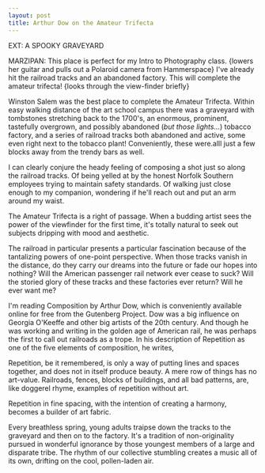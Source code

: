 ```yaml
---
layout: post
title: Arthur Dow on the Amateur Trifecta
---
```


EXT: A SPOOKY GRAVEYARD

MARZIPAN: This place is perfect for my Intro to Photography class. {lowers her guitar and pulls out a Polaroid camera from Hammerspace} I've already hit the railroad tracks and an abandoned factory. This will complete the amateur trifecta! {looks through the view-finder briefly}

Winston Salem was the best place to complete the Amateur Trifecta. Within easy walking distance of the art school campus there was a graveyard with tombstones stretching back to the 1700's, an enormous, prominent, tastefully overgrown, and possibly abandoned (_but those lights..._) tobacco factory, and a series of railroad tracks both abandoned and active, some even right next to the tobacco plant! Conveniently, these were.alll just a few blocks away from the trendy bars as well.

I can clearly conjure the heady feeling of composing a shot just so along the railroad tracks. Of being yelled at by the honest Norfolk Southern employees trying to maintain safety standards. Of walking just close enough to my companion, wondering if he'll reach out and put an arm around my waist.

The Amateur Trifecta is a right of passage. When a budding artist sees the power of the viewfinder for the first time, it's totally natural to seek out subjects dripping with mood and aesthetic. 

The railroad in particular presents a particular fascination because of the tantalizing powers of one-point perspective. When those tracks vanish in the distance, do they carry our dreams into the future or fade our hopes into nothing? Will the American passenger rail network ever cease to suck? Will the storied glory of these tracks and these factories ever return? Will he ever want me?

I'm reading Composition by Arthur Dow, which is conveniently available online for free from the Gutenberg Project. Dow was a big influence on Georgia O'Keeffe and other big artists of the 20th century. And though he was working and writing in the golden age of American rail, he was perhaps the first to call out railroads as a trope. In his description of Repetition as one of the five elements of composition, he writes, 

Repetition, be it remembered, is only a way of putting lines and spaces together, and does not in itself produce beauty. A mere row of things has no art-value. Railroads, fences, blocks of buildings, and all bad patterns, are, like doggerel rhyme, examples of repetition without art.

Repetition in fine spacing, with the intention of creating a harmony, becomes a builder of art fabric.

Every breathless spring, young adults traipse down the tracks to the graveyard and then on to the factory. It's a tradition of non-originality pursued in wonderful ignorance by those youngest members of a large and disparate tribe. The rhythm of our collective stumbling creates a music all of its own, drifting on the cool, pollen-laden air.
